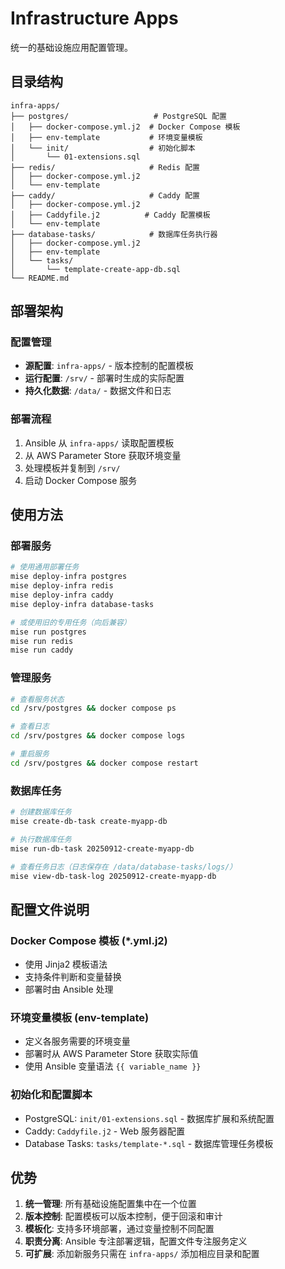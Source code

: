 # Infrastructure Apps

统一的基础设施应用配置管理。

## 目录结构

```
infra-apps/
├── postgres/                   # PostgreSQL 配置
│   ├── docker-compose.yml.j2  # Docker Compose 模板
│   ├── env-template           # 环境变量模板
│   └── init/                  # 初始化脚本
│       └── 01-extensions.sql
├── redis/                     # Redis 配置
│   ├── docker-compose.yml.j2
│   └── env-template
├── caddy/                     # Caddy 配置
│   ├── docker-compose.yml.j2
│   ├── Caddyfile.j2          # Caddy 配置模板
│   └── env-template
├── database-tasks/            # 数据库任务执行器
│   ├── docker-compose.yml.j2
│   ├── env-template
│   └── tasks/
│       └── template-create-app-db.sql
└── README.md
```

## 部署架构

### 配置管理
- **源配置**: `infra-apps/` - 版本控制的配置模板
- **运行配置**: `/srv/` - 部署时生成的实际配置
- **持久化数据**: `/data/` - 数据文件和日志

### 部署流程
1. Ansible 从 `infra-apps/` 读取配置模板
2. 从 AWS Parameter Store 获取环境变量
3. 处理模板并复制到 `/srv/`
4. 启动 Docker Compose 服务

## 使用方法

### 部署服务
```bash
# 使用通用部署任务
mise deploy-infra postgres
mise deploy-infra redis
mise deploy-infra caddy
mise deploy-infra database-tasks

# 或使用旧的专用任务（向后兼容）
mise run postgres
mise run redis
mise run caddy
```

### 管理服务
```bash
# 查看服务状态
cd /srv/postgres && docker compose ps

# 查看日志
cd /srv/postgres && docker compose logs

# 重启服务
cd /srv/postgres && docker compose restart
```

### 数据库任务
```bash
# 创建数据库任务
mise create-db-task create-myapp-db

# 执行数据库任务
mise run-db-task 20250912-create-myapp-db

# 查看任务日志（日志保存在 /data/database-tasks/logs/）
mise view-db-task-log 20250912-create-myapp-db
```

## 配置文件说明

### Docker Compose 模板 (*.yml.j2)
- 使用 Jinja2 模板语法
- 支持条件判断和变量替换
- 部署时由 Ansible 处理

### 环境变量模板 (env-template)
- 定义各服务需要的环境变量
- 部署时从 AWS Parameter Store 获取实际值
- 使用 Ansible 变量语法 `{{ variable_name }}`

### 初始化和配置脚本
- PostgreSQL: `init/01-extensions.sql` - 数据库扩展和系统配置
- Caddy: `Caddyfile.j2` - Web 服务器配置
- Database Tasks: `tasks/template-*.sql` - 数据库管理任务模板

## 优势

1. **统一管理**: 所有基础设施配置集中在一个位置
2. **版本控制**: 配置模板可以版本控制，便于回滚和审计
3. **模板化**: 支持多环境部署，通过变量控制不同配置
4. **职责分离**: Ansible 专注部署逻辑，配置文件专注服务定义
5. **可扩展**: 添加新服务只需在 `infra-apps/` 添加相应目录和配置

